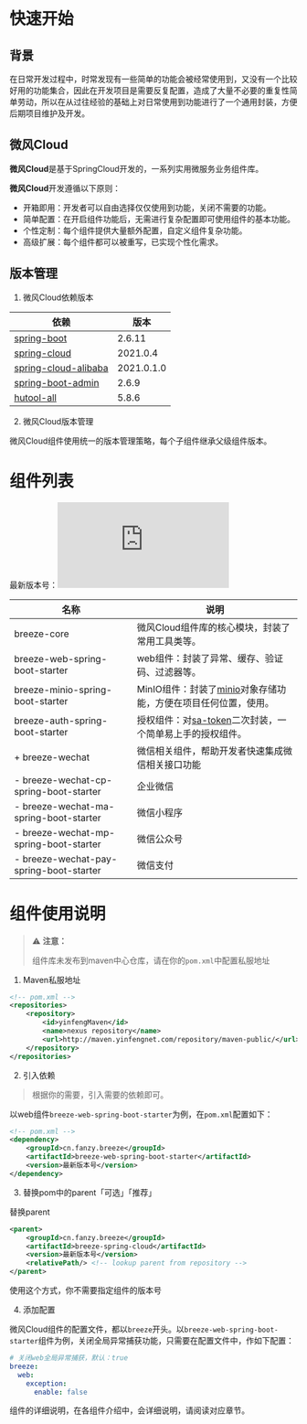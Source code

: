 # 快速开始

## 背景

在日常开发过程中，时常发现有一些简单的功能会被经常使用到，又没有一个比较好用的功能集合，因此在开发项目是需要反复配置，造成了大量不必要的重复性简单劳动，所以在从过往经验的基础上对日常使用到功能进行了一个通用封装，方便后期项目维护及开发。

## 微风Cloud

**微风Cloud**是基于SpringCloud开发的，一系列实用微服务业务组件库。

**微风Cloud**开发遵循以下原则：

* 开箱即用：开发者可以自由选择仅仅使用到功能，关闭不需要的功能。
* 简单配置：在开启组件功能后，无需进行复杂配置即可使用组件的基本功能。
* 个性定制：每个组件提供大量额外配置，自定义组件复杂功能。
* 高级扩展：每个组件都可以被重写，已实现个性化需求。

## 版本管理

1. 微风Cloud依赖版本

| 依赖                                                                      | 版本         |
| ----------------------------------------------------------------------- | ---------- |
| [spring-boot](https://spring.io/projects/spring-boot)                   | 2.6.11     |
| [spring-cloud](https://spring.io/projects/spring-cloud)                 | 2021.0.4   |
| [spring-cloud-alibaba](https://spring.io/projects/spring-cloud-alibaba) | 2021.0.1.0 |
| [spring-boot-admin](https://github.com/codecentric/spring-boot-admin)   | 2.6.9      |
| [hutool-all](https://gitee.com/dromara/hutool/)                         | 5.8.6      |

2. 微风Cloud版本管理

微风Cloud组件使用统一的版本管理策略，每个子组件继承父级组件版本。

# 组件列表

最新版本号：![Maven](https://badgen.net/maven/v/metadata-url/http/maven.yinfengnet.com/repository/maven-public/cn/fanzy/breeze/breeze-spring-cloud/maven-metadata.xml)

| 名称                                       | 说明                                                                             |
| ---------------------------------------- | ------------------------------------------------------------------------------ |
| breeze-core                              | 微风Cloud组件库的核心模块，封装了常用工具类等。                                                     |
| breeze-web-spring-boot-starter           | web组件：封装了异常、缓存、验证码、过滤器等。                                                       |
| breeze-minio-spring-boot-starter         | MinIO组件：封装了[minio](https://min.io/)对象存储功能，方便在项目任何位置，使用。                        |
| breeze-auth-spring-boot-starter          | 授权组件：对[sa-token](https://sa-token.dev33.cn/doc/index.html#/)二次封装，一个简单易上手的授权组件。 |
| + breeze-wechat                          | 微信相关组件，帮助开发者快速集成微信相关接口功能                                                       |
| -  breeze-wechat-cp-spring-boot-starter  | 企业微信                                                                           |
| -  breeze-wechat-ma-spring-boot-starter  | 微信小程序                                                                          |
| -  breeze-wechat-mp-spring-boot-starter  | 微信公众号                                                                          |
| -  breeze-wechat-pay-spring-boot-starter | 微信支付                                                                           |

# 组件使用说明

> ⚠️ **注意：**
> 
> 组件库未发布到maven中心仓库，请在你的`pom.xml`中配置私服地址

1. Maven私服地址

```xml
<!-- pom.xml -->
<repositories>
    <repository>
        <id>yinfengMaven</id>
        <name>nexus repository</name>
        <url>http://maven.yinfengnet.com/repository/maven-public/</url>
    </repository>
</repositories>
```

2. 引入依赖

> 根据你的需要，引入需要的依赖即可。

以web组件`breeze-web-spring-boot-starter`为例，在`pom.xml`配置如下：

```xml
<!-- pom.xml -->
<dependency>
    <groupId>cn.fanzy.breeze</groupId>
    <artifactId>breeze-web-spring-boot-starter</artifactId>
    <version>最新版本号</version>
</dependency>
```

3. 替换pom中的parent「可选」「推荐」

替换parent

```xml
<parent>
    <groupId>cn.fanzy.breeze</groupId>
    <artifactId>breeze-spring-cloud</artifactId>
    <version>最新版本号</version>
    <relativePath/> <!-- lookup parent from repository -->
</parent>
```

使用这个方式，你不需要指定组件的版本号

4. 添加配置

微风Cloud组件的配置文件，都以`breeze`开头。以`breeze-web-spring-boot-starter`组件为例，关闭全局异常捕获功能，只需要在配置文件中，作如下配置：

```yaml
# 关闭web全局异常捕获，默认：true
breeze:
  web:
    exception: 
      enable: false
```

组件的详细说明，在各组件介绍中，会详细说明，请阅读对应章节。
